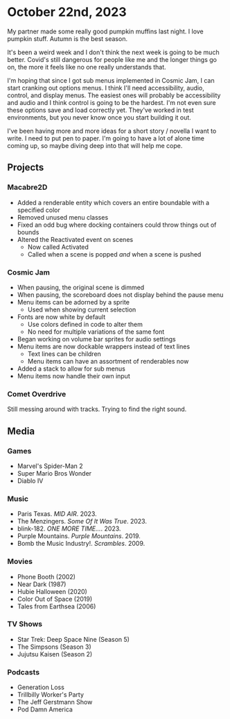 # October 22nd, 2023

My partner made some really good pumpkin muffins last night. I love pumpkin stuff. Autumn is the best season.

It's been a weird week and I don't think the next week is going to be much better. Covid's still dangerous for people like me and the longer things go on, the more it feels like no one really understands that.

I'm hoping that since I got sub menus implemented in Cosmic Jam, I can start cranking out options menus. I think I'll need accessibility, audio, control, and display menus. The easiest ones will probably be accessibility and audio and I think control is going to be the hardest. I'm not even sure these options save and load correctly yet. They've worked in test environments, but you never know once you start building it out.

I've been having more and more ideas for a short story / novella I want to write. I need to put pen to paper. I'm going to have a lot of alone time coming up, so maybe diving deep into that will help me cope.

## Projects

### Macabre2D

* Added a renderable entity which covers an entire boundable with a specified color
* Removed unused menu classes
* Fixed an odd bug where docking containers could throw things out of bounds
* Altered the Reactivated event on scenes
  * Now called Activated
  * Called when a scene is popped *and* when a scene is pushed

### Cosmic Jam

* When pausing, the original scene is dimmed
* When pausing, the scoreboard does not display behind the pause menu
* Menu items can be adorned by a sprite
  * Used when showing current selection
* Fonts are now white by default
  * Use colors defined in code to alter them
  * No need for multiple variations of the same font
* Began working on volume bar sprites for audio settings
* Menu items are now dockable wrappers instead of text lines
  * Text lines can be children
  * Menu items can have an assortment of renderables now
* Added a stack to allow for sub menus
* Menu items now handle their own input

### Comet Overdrive

Still messing around with tracks. Trying to find the right sound.

## Media

### Games

* Marvel's Spider-Man 2
* Super Mario Bros Wonder
* Diablo IV

### Music

* Paris Texas. *MID AIR*. 2023.
* The Menzingers. *Some Of It Was True*. 2023.
* blink-182. *ONE MORE TIME...*. 2023.
* Purple Mountains. *Purple Mountains*. 2019.
* Bomb the Music Industry!. *Scrambles*. 2009.

### Movies

* Phone Booth (2002)
* Near Dark (1987)
* Hubie Halloween (2020)
* Color Out of Space (2019)
* Tales from Earthsea (2006)

### TV Shows

* Star Trek: Deep Space Nine (Season 5)
* The Simpsons (Season 3)
* Jujutsu Kaisen (Season 2)

### Podcasts

* Generation Loss
* Trillbilly Worker's Party
* The Jeff Gerstmann Show
* Pod Damn America